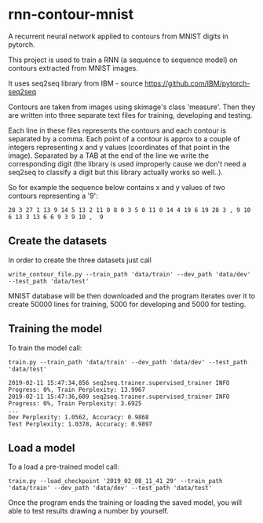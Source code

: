 # rnn-contour-mnist
A recurrent neural network applied to contours from MNIST digits in pytorch.

This project is used to train a RNN (a sequence to sequence model) on contours extracted from MNIST images.

It uses seq2seq library from IBM - source https://github.com/IBM/pytorch-seq2seq

Contours are taken from images using skimage's class 'measure'. Then they are written into three separate text files for training, developing and testing.

Each line in these files represents the contours and each contour is separated by a comma. Each point of a contour is approx to a couple of integers representing x and y values (coordinates of that point in the image).
Separated by a TAB at the end of the line we write the corresponding digit (the library is used improperly cause we don't need a seq2seq to classify a digit but this library actually works so well..).

So for example the sequence below contains x and y values of two contours representing a '9':

    28 3 27 1 13 9 14 5 13 2 11 0 8 0 3 5 0 11 0 14 4 19 6 19 28 3 , 9 10 6 13 3 13 6 6 9 3 9 10 , 	9



## Create the datasets

In order to create the three datasets just call 

    write_contour_file.py --train_path 'data/train' --dev_path 'data/dev' --test_path 'data/test'

MNIST database will be then downloaded and the program iterates over it to create 50000 lines for training, 5000 for developing and 5000 for testing.

## Training the model

To train the model call:

    train.py --train_path 'data/train' --dev_path 'data/dev' --test_path 'data/test'

    2019-02-11 15:47:34,856 seq2seq.trainer.supervised_trainer INFO     Progress: 0%, Train Perplexity: 13.9967
    2019-02-11 15:47:36,609 seq2seq.trainer.supervised_trainer INFO     Progress: 0%, Train Perplexity: 3.6925
    ...
    Dev Perplexity: 1.0562, Accuracy: 0.9868
    Test Perplexity: 1.0378, Accuracy: 0.9897

## Load a model

To a load a pre-trained model call:

    train.py --load_checkpoint '2019_02_08_11_41_29' --train_path 'data/train' --dev_path 'data/dev' --test_path 'data/test'

Once the program ends the training or loading the saved model, you will able to test results drawing a number by yourself.